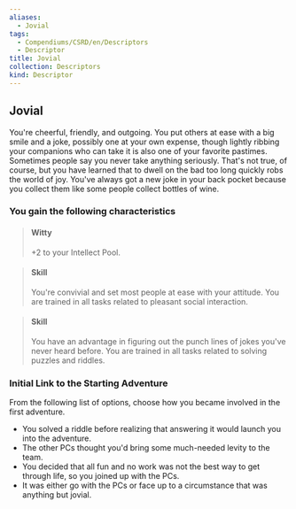 ```yaml
---
aliases:
  - Jovial
tags:
  - Compendiums/CSRD/en/Descriptors
  - Descriptor
title: Jovial
collection: Descriptors
kind: Descriptor
---
```

## Jovial  
You're cheerful, friendly, and outgoing. You put others at ease with a big smile and a joke, possibly one at your own expense, though lightly ribbing your companions who can take it is also one of your favorite pastimes. Sometimes people say you never take anything seriously. That's not true, of course, but you have learned that to dwell on the bad too long quickly robs the world of joy. You've always got a new joke in your back pocket because you collect them like some people collect bottles of wine.
### You gain the following characteristics  
> #### Witty
> +2 to your Intellect Pool.  

> #### Skill
> You're convivial and set most people at ease with your attitude. You are trained in all tasks related to pleasant social interaction.  

> #### Skill
> You have an advantage in figuring out the punch lines of jokes you've never heard before. You are trained in all tasks related to solving puzzles and riddles.  

### Initial Link to the Starting Adventure  
From the following list of options, choose how you became involved in the first adventure.  
- You solved a riddle before realizing that answering it would launch you into the adventure.  
- The other PCs thought you'd bring some much-needed levity to the team.  
- You decided that all fun and no work was not the best way to get through life, so you joined up with the PCs.  
- It was either go with the PCs or face up to a circumstance that was anything but jovial.  